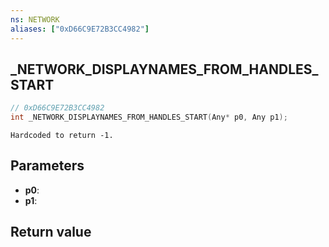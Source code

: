 ```yaml
---
ns: NETWORK
aliases: ["0xD66C9E72B3CC4982"]
---
```

## _NETWORK_DISPLAYNAMES_FROM_HANDLES_START

```c
// 0xD66C9E72B3CC4982
int _NETWORK_DISPLAYNAMES_FROM_HANDLES_START(Any* p0, Any p1);
```

```
Hardcoded to return -1.
```

## Parameters
* **p0**: 
* **p1**: 

## Return value
